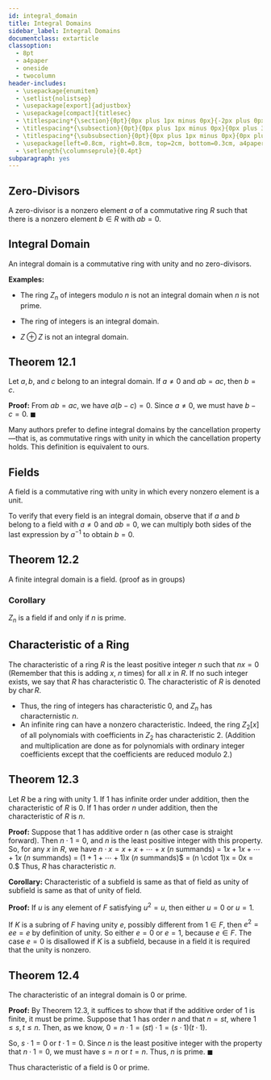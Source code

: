 ```yaml
---
id: integral_domain
title: Integral Domains
sidebar_label: Integral Domains
documentclass: extarticle
classoption:
  - 8pt
  - a4paper
  - oneside
  - twocolumn
header-includes:
  - \usepackage{enumitem}
  - \setlist{nolistsep}
  - \usepackage[export]{adjustbox}
  - \usepackage[compact]{titlesec}
  - \titlespacing*{\section}{0pt}{0px plus 1px minus 0px}{-2px plus 0px minus 0px}
  - \titlespacing*{\subsection}{0pt}{0px plus 1px minus 0px}{0px plus 3px minus 3px}
  - \titlespacing*{\subsubsection}{0pt}{0px plus 1px minus 0px}{0px plus 3px minus 3px}
  - \usepackage[left=0.8cm, right=0.8cm, top=2cm, bottom=0.3cm, a4paper]{geometry}
  - \setlength{\columnseprule}{0.4pt}
subparagraph: yes
---
```


## Zero-Divisors

A zero-divisor is a nonzero element $a$ of a commutative ring $R$ such that there is a nonzero element $b \in R$ with $ab = 0$.

## Integral Domain

An integral domain is a commutative ring with unity and no zero-divisors.

**Examples:**

* The ring $Z_n$ of integers modulo $n$ is not an integral domain when $n$ is not prime.

* The ring of integers is an integral domain.

* $Z \oplus Z$ is not an integral domain.

## Theorem 12.1

Let $a, b$, and $c$ belong to an integral domain. If $a \neq 0$ and $ab = ac$, then $b = c$.

**Proof:** From $ab = ac$, we have $a(b - c) = 0$. Since $a \neq 0$, we must have $b - c = 0$. $\blacksquare$

Many authors prefer to define integral domains by the cancellation
property—that is, as commutative rings with unity in which the cancellation property holds. This definition is equivalent to ours.

## Fields

A field is a commutative ring with unity in which every nonzero
element is a unit.


To verify that every field is an integral domain, observe that if $a$ and
$b$ belong to a field with $a \neq 0$ and $ab = 0$, we can multiply both sides
of the last expression by $a^{-1}$ to obtain $b = 0$.

## Theorem 12.2

A finite integral domain is a field. (proof as in groups)

### Corollary 

$Z_n$ is a field if and only if $n$ is prime.

## Characteristic of a Ring

The characteristic of a ring $R$ is the least positive integer $n$ such that
$nx = 0$ (Remember that this is adding $x$, $n$ times) for all $x$ in $R$. If no such integer exists, we say that $R$ has characteristic 0. The characteristic of $R$ is denoted by $\operatorname{char} R$.


* Thus, the ring of integers has characteristic 0, and $Z_n$ has characternistic $n$.
* An infinite ring can have a nonzero characteristic. Indeed, the ring $Z_2[x]$ of all polynomials with coefficients in $Z_2$ has characteristic 2. (Addition and multiplication are done as for polynomials with ordinary integer coefficients except that the coefficients are reduced modulo 2.)

## Theorem 12.3

Let $R$ be a ring with unity 1. If 1 has infinite order under addition, then the characteristic of $R$ is 0. If 1 has order $n$ under addition, then the characteristic of $R$ is $n$. 

**Proof:** Suppose that 1 has additive order n (as other case is straight forward). Then $n \cdot 1 = 0$, and $n$ is the least positive integer with this property. So, for any $x$ in $R$, we have $n \cdot x = x + x + \cdots + x$ ($n$ summands) = $1x + 1x + \cdots + 1x$ ($n$ summands) = $(1 + 1 + \cdots + 1)x$ ($n$ summands)$ = (n \cdot 1)x = 0x = 0.$ Thus, $R$ has characteristic $n$.

**Corollary:** Characteristic of a subfield is same as that of field as unity of subfield is same as that of unity of field.

**Proof:** If $u$ is any element of $F$ satisfying $u^2 = u$, then either $u=0 \text{ or } u=1$.

If $K$ is a subring of $F$ having unity $e$, possibly different from $1 \in F$, then $e^2 = ee = e$ by definition of unity. So either $e=0 \text{ or } e=1$, because $e \in F$. The case $e = 0$ is disallowed if $K$ is a subfield, because in a field it is required that the unity is nonzero.

## Theorem 12.4

The characteristic of an integral domain is 0 or prime.

**Proof:** By Theorem 12.3, it suffices to show that if the additive order of 1 is finite, it must be prime. Suppose that 1 has order $n$ and that $n = st$, where $1 \leq s, t \leq n.$ Then, as we know, $0 = n \cdot 1 = (st) \cdot 1 = (s \cdot 1)(t \cdot 1).$ 

So, $s \cdot 1 = 0 \text{ or } t \cdot 1 = 0.$ Since $n$ is the least positive integer with the property that $n \cdot 1 = 0$, we must have $s = n$ or $t = n$. Thus, $n$ is prime. $\blacksquare$

Thus characteristic of a field is 0 or prime.




